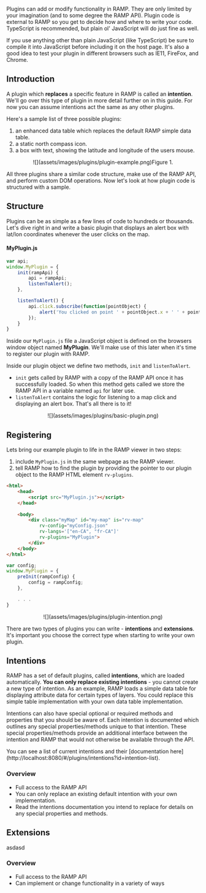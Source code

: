 Plugins can add or modify functionality in RAMP. They are only limited by your imagination (and to some degree the RAMP API). Plugin code is external to RAMP so you get to decide how and where to write your code. TypeScript is recommended, but plain ol' JavaScript will do just fine as well. 

<p class="tip">
    If you use anything other than plain JavaScript (like TypeScript) be sure to compile it into JavaScript before including it on the host page. It's also a good idea to test your plugin in different browsers such as IE11, FireFox, and Chrome. 
</p>

## Introduction

A plugin which **replaces** a specific feature in RAMP is called an **intention**. We'll go over this type of plugin in more detail further on in this guide. For now you can assume intentions act the same as any other plugins. 

Here's a sample list of three possible plugins:

1. an enhanced data table which replaces the default RAMP simple data table.
2. a static north compass icon.
3. a box with text, showing the latitude and longitude of the users mouse.

<p align="center">
  ![](assets/images/plugins/plugin-example.png)Figure 1.
</p>

All three plugins share a similar code structure, make use of the RAMP API, and perform custom DOM operations. Now let's look at how plugin code is structured with a sample.

## Structure

Plugins can be as simple as a few lines of code to hundreds or thousands. Let's dive right in and write a basic plugin that displays an alert box with lat/lon coordinates whenever the user clicks on the map.

#### MyPlugin.js
```js
var api;
window.MyPlugin = {
    init(rampApi) {
        api = rampApi;
        listenToAlert();
    },

    listenToAlert() {
        api.click.subscribe(function(pointObject) {
            alert('You clicked on point ' + pointObject.x + ' ' + pointObject.y);
        });
    }
}
```

Inside our `MyPlugin.js` file a JavaScript object is defined on the browsers window object named **MyPlugin**. We'll make use of this later when it's time to register our plugin with RAMP.

Inside our plugin object we define two methods, `init` and `listenToAlert`.

 - `init` gets called by RAMP with a copy of the RAMP API once it has successfully loaded. So when this method gets called we store the RAMP API in a variable named `api` for later use.
 - `listenToAlert` contains the logic for listening to a map click and displaying an alert box. That's all there is to it!

<p align="center">
  ![](assets/images/plugins/basic-plugin.png)
</p>

 ## Registering

Lets bring our example plugin to life in the RAMP viewer in two steps: 

1. include `MyPlugin.js` in the same webpage as the RAMP viewer. 
2. tell RAMP how to find the plugin by providing the pointer to our plugin object to the RAMP HTML element `rv-plugins`.


```html
<html>
    <head>
        <script src="MyPlugin.js"></script>
    </head>
    
    <body>
        <div class="myMap" id="my-map" is="rv-map"
            rv-config="myConfig.json"
            rv-langs='["en-CA", "fr-CA"]'
            rv-plugins="MyPlugin">
        </div>
    </body>
</html>
```






```js
var config;
window.MyPlugin = {
    preInit(rampConfig) {
        config = rampConfig;
    },

    . . .
}
```

<p align="center">
  ![](assets/images/plugins/plugin-intention.png)
</p>



There are two types of plugins you can write - **intentions** and **extensions**. It's important you choose the correct type when starting to write your own plugin.

## Intentions

RAMP has a set of default plugins, called __intentions__, which are loaded automatically. **You can only replace existing intentions** - you cannot create a new type of intention. As an example, RAMP loads a simple data table for displaying attribute data for certain types of layers. You could replace this simple table implementation with your own data table implementation.

Intentions can also have special optional or required methods and properties that you should be aware of. Each intention is documented which outlines any special properties/methods unique to that intention. These special properties/methods provide an additional interface between the intention and RAMP that would not otherwise be available through the API. 

<p class="tip">
    You can see a list of current intentions and their [documentation here](http://localhost:8080/#/plugins/intentions?id=intention-list).
</p>

### Overview

- Full access to the RAMP API
- You can only replace an existing default intention with your own implementation.
- Read the intentions documentation you intend to replace for details on any special properties and methods.

## Extensions

asdasd

### Overview

- Full access to the RAMP API
- Can implement or change functionality in a variety of ways 